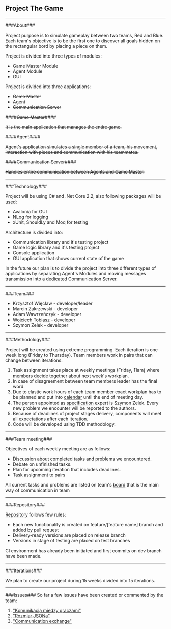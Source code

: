 
## Project The Game ##
----------
###About###

Project purpose is to simulate gameplay between two teams, Red and Blue. Each team's objective is to be the first one to discover all goals hidden on the rectangular bord by placing a piece on them.

Project is divided into three types of modules:

 - Game Master Module
 - Agent Module
 - GUI

~~Project is divided into three applications:~~

 - ~~Game Master~~
 - ~~Agent~~
 - ~~Communication Server~~

####~~Game Master~~####

~~It is the main application that manages the entire game.~~

####~~Agent~~####

~~Agent's application simulates a single member of a team, his movement, interaction with pieces and communication with his teammates.~~

####~~Communication Server~~####

~~Handles entire communication between Agents and Game Master.~~


----------
###Technology###

Project will be using C# and .Net Core 2.2, also following packages will be used:

 - Avalonia for GUI
 - NLog for logging
 - xUnit, ShouldLy and Moq for testing

Architecture is divided into:

 - Communication library and it's testing project
 - Game logic library and it's testing project
 - Console application
 - GUI application that shows current state of the game

In the future our plan is to divide the project into three different types of applications by separating Agent's Modules and moving messages transmission into a dedicated Communication Server.


----------
###Team###

 - Krzysztof Więcław - developer/leader
 - Marcin Zakrzewski - developer
 - Adam Wawrzeńczyk - developer
 - Wojciech Tobiasz - developer
 - Szymon Zelek - developer

----------
###Methodology###

Project will be created using extreme programming. Each iteration is one week long (Friday to Thursday). Team members work in pairs that can change between iterations.

 1. Task assignment takes place at weekly meetings (Friday, 11am) where members decide together about next week's workplan.
 2. In case of disagreement between team members leader has the final word.
 3. Due to elastic work hours of each team member exact workplan has to be planned and put into [calendar](https://calendar.google.com/calendar/r?cid=lghicnplhaaijb1p1vac05nrkk@group.calendar.google.com) until the end of meeting day.
 4. The person appointed as [specification](https://bitbucket.org/filipiakk/io2_specyfikacja/src/master/) expert is Szymon Zelek. Every new problem we encounter will be reported to the authors.
 5. Because of deadlines of project stages delivery, components will meet all expectations after each iteration.
 6. Code will be developed using TDD methodology.


----------
###Team meeting###

Objectives of each weekly meeting are as follows:

 - Discussion about completed tasks and problems we encountered.
 - Debate on unfinished tasks.
 - Plan for upcoming iteration that includes deadlines.
 - Task assignment to pairs

All current tasks and problems are listed on team's [board](https://trello.com/b/0hRi4Ogv/io-mawsk) that is the main way of communication in team


----------
###Repository###

[Repository](https://bitbucket.org/iomawsk/project-the-game-repo/src/master/) follows few rules:

 - Each new functionality is created on feature/\[feature name\] branch and added by pull request
 - Delivery-ready versions are placed on release branch
 - Versions in stage of testing are placed on test branches

CI environment has already been initiated and first commits on dev branch have been made.

----------
###Iterations###

We plan to create our project during 15 weeks divided into 15 iterations.

----------
###Issues###
So far a few issues have been created or commented by the team:

 1. ["Komunikacja między graczami"](https://bitbucket.org/filipiakk/io2_specyfikacja/issues/34/komunikacja-mi-dzy-graczami-r-d-o-wiedzy?fbclid=IwAR0Of167dl1HGwO_7YdfKqrtb_2Yme99PAAG_T9PfGLxTYMZ4vIozDzdooI)
 2. ["Rozmiar JSONa"](https://bitbucket.org/filipiakk/io2_specyfikacja/issues/36/rozmiar-jsona-jak-dok-adnie-przesy-any?fbclid=IwAR1aR7rvY4GqFWigBs2XgsOX-PNjKh_3PsbyINKI34Ivk-7CVjRhf0VHn7M)
 3. ["Communication exchange"](https://bitbucket.org/filipiakk/io2_specyfikacja/issues/57/communication-exchange-nale-y-odpowiada)
